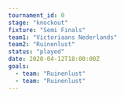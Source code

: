 ```yaml
---
tournament_id: 0
stage: "knockout"
fixture: "Semi Finals"
team1: "Victoriaans Nederlands"
team2: "Ruinenlust"
status: "played"
date: 2020-04-12T18:00:00Z
goals:
  - team: "Ruinenlust"
  - team: "Ruinenlust"
---
```

